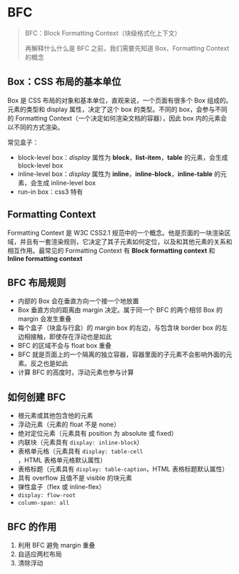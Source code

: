 # BFC

>   BFC：Block Formatting Context（块级格式化上下文）
>
>   再解释什么什么是 BFC 之前，我们需要先知道 Box、Formatting Context 的概念

## Box：CSS 布局的基本单位

Box 是 CSS 布局的对象和基本单位，直观来说，一个页面有很多个 Box 组成的。元素的类型和 display 属性，决定了这个 box 的类型。不同的 box，会参与不同的 Formatting Context（一个决定如何渲染文档的容器），因此 box 内的元素会以不同的方式渲染。

常见盒子：

*   block-level box：*display* 属性为 **block**，**list-item**，**table** 的元素，会生成 block-level box
*   inline-level box：*display* 属性为 **inline**，**inline-block**，**inline-table** 的元素，会生成 inline-level box
*   run-in box：css3 特有



## Formatting Context

Formatting Context 是 W3C CSS2.1 规范中的一个概念。他是页面的一块渲染区域，并且有一套渲染规则，它决定了其子元素如何定位，以及和其他元素的关系和相互作用。最常见的 Formatting Context 有 **Block formatting context** 和 **Inline formatting context**



## BFC 布局规则

*   内部的 Box 会在垂直方向一个接一个地放置
*   Box 垂直方向的距离由 margin 决定。属于同一个 BFC 的两个相邻 Box 的 margin 会发生重叠
*   每个盒子（块盒与行盒）的 margin box 的左边，与包含块 border box 的左边相接触，即使存在浮动也是如此
*   BFC 的区域不会与 float box 重叠
*   BFC 就是页面上的一个隔离的独立容器，容器里面的子元素不会影响外面的元素。反之也是如此
*   计算 BFC 的高度时，浮动元素也参与计算



## 如何创建 BFC

*   根元素或其他包含他的元素
*   浮动元素（元素的 float 不是 none）
*   绝对定位元素（元素具有 position 为 absolute 或 fixed）
*   内联块（元素具有 ` display: inline-block `）
*   表格单元格（元素具有 `display: table-cell `，HTML 表格单元格默认属性）
*   表格标题（元素具有 `display: table-caption`，HTML 表格标题默认属性）
*   具有 overflow 且值不是 visible 的块元素
*   弹性盒子（flex 或 inline-flex）
*   `display: flow-root`
*   `column-span: all`



## BFC 的作用

1.  利用 BFC 避免 margin 重叠
2.  自适应两栏布局
3.  清除浮动

